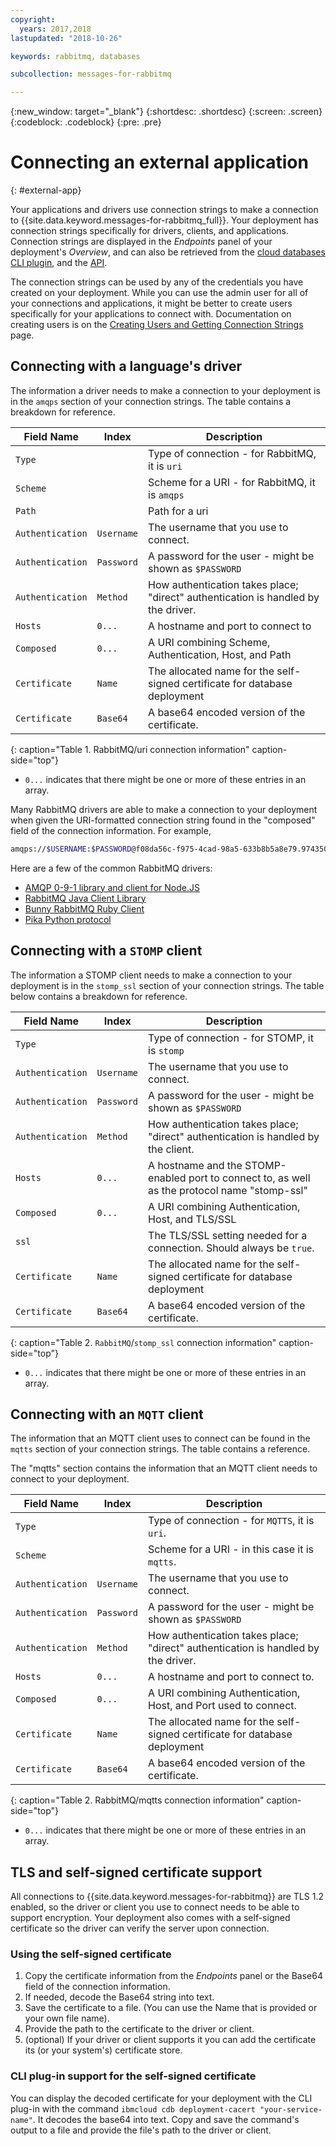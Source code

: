 ```yaml
---
copyright:
  years: 2017,2018
lastupdated: "2018-10-26"

keywords: rabbitmq, databases

subcollection: messages-for-rabbitmq

---
```


{:new_window: target="_blank"}
{:shortdesc: .shortdesc}
{:screen: .screen}
{:codeblock: .codeblock}
{:pre: .pre}

# Connecting an external application
{: #external-app}

Your applications and drivers use connection strings to make a connection to {{site.data.keyword.messages-for-rabbitmq_full}}. Your deployment has connection strings specifically for drivers, clients, and applications. Connection strings are displayed in the *Endpoints* panel of your deployment's *Overview*, and can also be retrieved from the [cloud databases CLI plugin](/docs/databases-cli-plugin?topic=databases-cli-plugin-cdb-reference#deployment-connections), and the [API](https://{DomainName}/apidocs/cloud-databases-api#discover-connection-information-for-a-deployment-f-e81026).

The connection strings can be used by any of the credentials you have created on your deployment. While you can use the admin user for all of your connections and applications, it might be better to create users specifically for your applications to connect with. Documentation on creating users is on the [Creating Users and Getting Connection Strings](/docs/messages-for-rabbitmq?topic=messages-for-rabbitmq-connection-strings) page.

## Connecting with a language's driver

The information a driver needs to make a connection to your deployment is in the `amqps` section of your connection strings. The table contains a breakdown for reference.

Field Name|Index|Description
----------|-----|-----------
`Type`||Type of connection - for RabbitMQ, it is `uri`
`Scheme`||Scheme for a URI - for RabbitMQ, it is `amqps`
`Path`||Path for a uri
`Authentication`|`Username`|The username that you use to connect.
`Authentication`|`Password`|A password for the user - might be shown as `$PASSWORD`
`Authentication`|`Method`|How authentication takes place; "direct" authentication is handled by the driver.
`Hosts`|`0...`|A hostname and port to connect to
`Composed`|`0...`|A URI combining Scheme, Authentication, Host, and Path
`Certificate`|`Name`|The allocated name for the self-signed certificate for database deployment
`Certificate`|`Base64`|A base64 encoded version of the certificate.
{: caption="Table 1. RabbitMQ/uri connection information" caption-side="top"}

* `0...` indicates that there might be one or more of these entries in an array.

Many RabbitMQ drivers are able to make a connection to your deployment when given the URI-formatted connection string found in the "composed" field of the connection information. For example,

```bash
amqps://$USERNAME:$PASSWORD@f08da56c-f975-4cad-98a5-633b8b5a8e79.974350db55ab4ec0983f023940bf637f.databases.appdomain.cloud:30402
```

Here are a few of the common RabbitMQ drivers:

* [AMQP 0-9-1 library and client for Node.JS](https://www.npmjs.com/package/amqplib)
* [RabbitMQ Java Client Library](http://www.rabbitmq.com/java-client.html)
* [Bunny RabbitMQ Ruby Client](http://rubybunny.info/)
* [Pika Python protocol](https://pika.readthedocs.io/en/stable/)

## Connecting with a `STOMP` client

The information a STOMP client needs to make a connection to your deployment is in the `stomp_ssl` section of your connection strings. The table below contains a breakdown for reference.

Field Name|Index|Description
----------|-----|-----------
`Type`||Type of connection - for STOMP, it is `stomp`
`Authentication`|`Username`|The username that you use to connect.
`Authentication`|`Password`|A password for the user - might be shown as `$PASSWORD`
`Authentication`|`Method`|How authentication takes place; "direct" authentication is handled by the client.
`Hosts`|`0...`|A hostname and the STOMP-enabled port to connect to, as well as the protocol name "stomp-ssl"
`Composed`|`0...`|A URI combining Authentication, Host, and TLS/SSL
`ssl`||The TLS/SSL setting needed for a connection. Should always be `true`.
`Certificate`|`Name`|The allocated name for the self-signed certificate for database deployment
`Certificate`|`Base64`|A base64 encoded version of the certificate.
{: caption="Table 2. `RabbitMQ`/`stomp_ssl` connection information" caption-side="top"}

* `0...` indicates that there might be one or more of these entries in an array.

## Connecting with an `MQTT` client

The information that an MQTT client uses to connect can be found in the `mqtts` section of your connection strings. The table contains a reference.

The "mqtts" section contains the information that an MQTT client needs to connect to your deployment.

Field Name|Index|Description
----------|-----|-----------
`Type`||Type of connection - for `MQTTS`, it is `uri`.
`Scheme`|| Scheme for a URI - in this case it is `mqtts`.
`Authentication`|`Username`|The username that you use to connect.
`Authentication`|`Password`|A password for the user - might be shown as `$PASSWORD`
`Authentication`|`Method`|How authentication takes place; "direct" authentication is handled by the driver.
`Hosts`|`0...`|A hostname and port to connect to.
`Composed`|`0...`|A URI combining Authentication, Host, and Port used to connect.
`Certificate`|`Name`|The allocated name for the self-signed certificate for database deployment
`Certificate`|`Base64`|A base64 encoded version of the certificate.
{: caption="Table 2. RabbitMQ/mqtts connection information" caption-side="top"}

* `0...` indicates that there might be one or more of these entries in an array.

## TLS and self-signed certificate support

All connections to {{site.data.keyword.messages-for-rabbitmq}} are TLS 1.2 enabled, so the driver or client you use to connect needs to be able to support encryption. Your deployment also comes with a self-signed certificate so the driver can verify the server upon connection.

### Using the self-signed certificate

1. Copy the certificate information from the _Endpoints_ panel or the Base64 field of the connection information.
2. If needed, decode the Base64 string into text.
3. Save the certificate  to a file. (You can use the Name that is provided or your own file name).
4. Provide the path to the certificate to the driver or client.
5. (optional) If your driver or client supports it you can add the certificate its (or your system's) certificate store.

### CLI plug-in support for the self-signed certificate

You can display the decoded certificate for your deployment with the CLI plug-in with the command `ibmcloud cdb deployment-cacert "your-service-name"`. It decodes the base64 into text. Copy and save the command's output to a file and provide the file's path to the driver or client.
